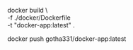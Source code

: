 docker build \                                                                        
-f ./docker/Dockerfile \
-t "docker-app:latest" . 


docker push gotha331/docker-app:latest